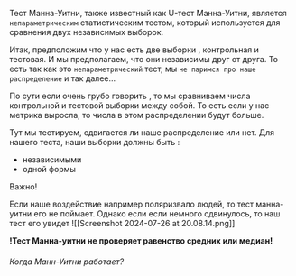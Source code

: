 Тест Манна-Уитни, также известный как U-тест Манна-Уитни, является `непараметрическим`
статистическим тестом, который используется для сравнения двух независимых выборок. 

Итак, предположим что у нас есть две выборки , контрольная и тестовая. И мы предполагаем, что они независимы друг от друга. То есть так как это `непараметрический` тест, мы `не паримся про наше распределение` и так далее... 

По сути  если очень грубо говорить , то мы сравниваем числа контрольной и тестовой выборки между собой.  То есть если у нас метрика выросла, то числа в этом распределении будут больше. 

Тут мы тестируем, сдвигается ли наше распределение или нет. Для нашего теста, наши выборки должны быть : 

- независимыми 
- одной формы

Важно!

Если наше воздействие например поляризвало людей, то тест манна-уитни его не поймает. Однако если если немного сдвинулось, то наш тест его увидет 
![[Screenshot 2024-07-26 at 20.08.14.png]]

**!Тест Манна-уитни не проверяет равенство средних или медиан!**

<h6>Когда Манн-Уитни работает?</h6>


